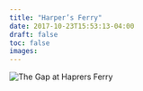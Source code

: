 ```yaml
---
title: "Harper’s Ferry"
date: 2017-10-23T15:53:13-04:00
draft: false
toc: false
images: 
---
```

![The Gap at Haprers Ferry](the-hf-gap.jpg)
